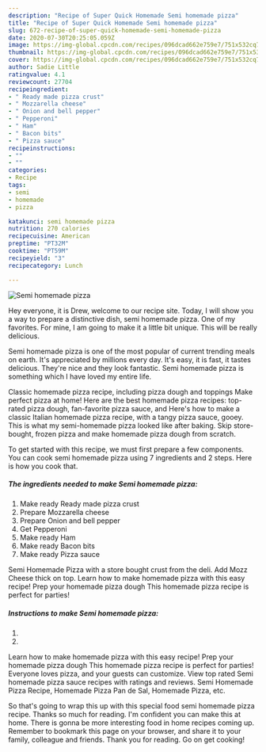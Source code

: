 ```yaml
---
description: "Recipe of Super Quick Homemade Semi homemade pizza"
title: "Recipe of Super Quick Homemade Semi homemade pizza"
slug: 672-recipe-of-super-quick-homemade-semi-homemade-pizza
date: 2020-07-30T20:25:05.059Z
image: https://img-global.cpcdn.com/recipes/096dcad662e759e7/751x532cq70/semi-homemade-pizza-recipe-main-photo.jpg
thumbnail: https://img-global.cpcdn.com/recipes/096dcad662e759e7/751x532cq70/semi-homemade-pizza-recipe-main-photo.jpg
cover: https://img-global.cpcdn.com/recipes/096dcad662e759e7/751x532cq70/semi-homemade-pizza-recipe-main-photo.jpg
author: Sadie Little
ratingvalue: 4.1
reviewcount: 27704
recipeingredient:
- " Ready made pizza crust"
- " Mozzarella cheese"
- " Onion and bell pepper"
- " Pepperoni"
- " Ham"
- " Bacon bits"
- " Pizza sauce"
recipeinstructions:
- ""
- ""
categories:
- Recipe
tags:
- semi
- homemade
- pizza

katakunci: semi homemade pizza 
nutrition: 270 calories
recipecuisine: American
preptime: "PT32M"
cooktime: "PT59M"
recipeyield: "3"
recipecategory: Lunch

---
```



![Semi homemade pizza](https://img-global.cpcdn.com/recipes/096dcad662e759e7/751x532cq70/semi-homemade-pizza-recipe-main-photo.jpg)

Hey everyone, it is Drew, welcome to our recipe site. Today, I will show you a way to prepare a distinctive dish, semi homemade pizza. One of my favorites. For mine, I am going to make it a little bit unique. This will be really delicious.

Semi homemade pizza is one of the most popular of current trending meals on earth. It's appreciated by millions every day. It's easy, it is fast, it tastes delicious. They're nice and they look fantastic. Semi homemade pizza is something which I have loved my entire life.

Classic homemade pizza recipe, including pizza dough and toppings Make perfect pizza at home! Here are the best homemade pizza recipes: top-rated pizza dough, fan-favorite pizza sauce, and Here&#39;s how to make a classic Italian homemade pizza recipe, with a tangy pizza sauce, gooey. This is what my semi-homemade pizza looked like after baking. Skip store-bought, frozen pizza and make homemade pizza dough from scratch.


To get started with this recipe, we must first prepare a few components. You can cook semi homemade pizza using 7 ingredients and 2 steps. Here is how you cook that.

<!--inarticleads1-->

##### The ingredients needed to make Semi homemade pizza:

1. Make ready  Ready made pizza crust
1. Prepare  Mozzarella cheese
1. Prepare  Onion and bell pepper
1. Get  Pepperoni
1. Make ready  Ham
1. Make ready  Bacon bits
1. Make ready  Pizza sauce


Semi Homemade Pizza with a store bought crust from the deli. Add Mozz Cheese thick on top. Learn how to make homemade pizza with this easy recipe! Prep your homemade pizza dough This homemade pizza recipe is perfect for parties! 

<!--inarticleads2-->

##### Instructions to make Semi homemade pizza:

1. 
1. 


Learn how to make homemade pizza with this easy recipe! Prep your homemade pizza dough This homemade pizza recipe is perfect for parties! Everyone loves pizza, and your guests can customize. View top rated Semi homemade pizza sauce recipes with ratings and reviews. Semi Homemade Pizza Recipe, Homemade Pizza Pan de Sal, Homemade Pizza, etc. 

So that's going to wrap this up with this special food semi homemade pizza recipe. Thanks so much for reading. I'm confident you can make this at home. There is gonna be more interesting food in home recipes coming up. Remember to bookmark this page on your browser, and share it to your family, colleague and friends. Thank you for reading. Go on get cooking!
